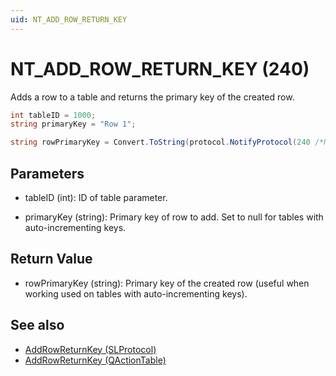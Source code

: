 ```yaml
---
uid: NT_ADD_ROW_RETURN_KEY
---
```


# NT_ADD_ROW_RETURN_KEY (240)

Adds a row to a table and returns the primary key of the created row.

```csharp
int tableID = 1000;
string primaryKey = "Row 1";

string rowPrimaryKey = Convert.ToString(protocol.NotifyProtocol(240 /*NT_ADD_ROW_RETURN_KEY*/, tableID, primaryKey));
```

## Parameters

- tableID (int): ID of table parameter.

- primaryKey (string): Primary key of row to add. Set to null for tables with auto-incrementing keys.

## Return Value

- rowPrimaryKey (string): Primary key of the created row (useful when working used on tables with auto-incrementing keys).

## See also

- [AddRowReturnKey (SLProtocol)](xref:Skyline.DataMiner.Scripting.SLProtocol.AddRowReturnKey(System.Int32))
- [AddRowReturnKey (QActionTable)](xref:Skyline.DataMiner.Scripting.QActionTable.AddRowReturnKey)
